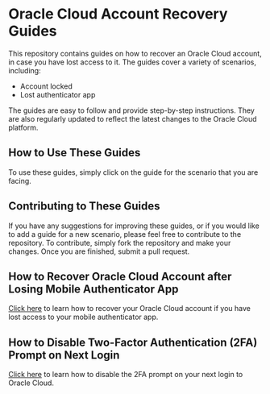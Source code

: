 # Oracle Cloud Account Recovery Guides

This repository contains guides on how to recover an Oracle Cloud account, in case you have lost access to it. The guides cover a variety of scenarios, including:

* Account locked
* Lost authenticator app

The guides are easy to follow and provide step-by-step instructions. They are also regularly updated to reflect the latest changes to the Oracle Cloud platform.

## How to Use These Guides

To use these guides, simply click on the guide for the scenario that you are facing.

## Contributing to These Guides

If you have any suggestions for improving these guides, or if you would like to add a guide for a new scenario, please feel free to contribute to the repository. To contribute, simply fork the repository and make your changes. Once you are finished, submit a pull request.

## How to Recover Oracle Cloud Account after Losing Mobile Authenticator App

[Click here](how-to-recover-oracle-cloud-account-after-losing-mobile-authenticator-app.md) to learn how to recover your Oracle Cloud account if you have lost access to your mobile authenticator app.

## How to Disable Two-Factor Authentication (2FA) Prompt on Next Login

[Click here](how-to-disable-two-factor-authentication-2fa-prompt-on-next-login.md) to learn how to disable the 2FA prompt on your next login to Oracle Cloud.
